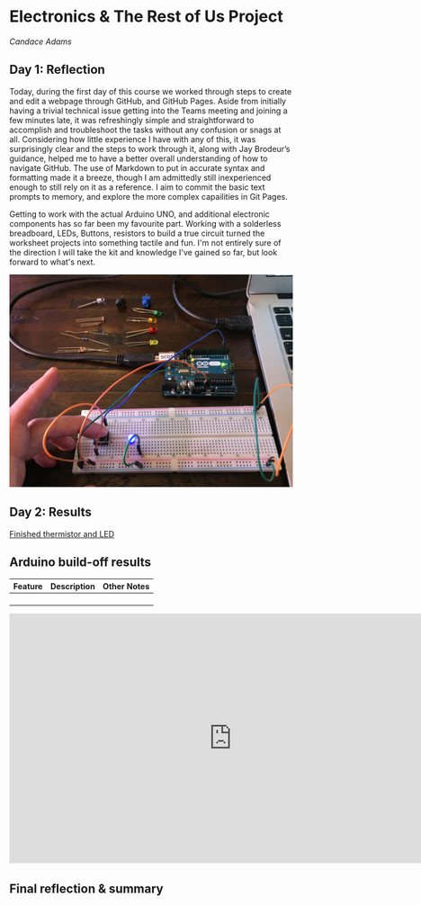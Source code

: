 # Electronics & The Rest of Us Project
*Candace Adams*
<!--
Welcome to your project page for Electronics for the Rest of Us. You'll use this page to describe and showcase your work throughout the module. 
A place for each deliverable has been created below for you in this markdown document. 
Note that comments (such as this) will not appear in the final markdown document (which you can view with the "Preview" button).
-->


## Day 1: Reflection

Today, during the first day of this course we worked through steps to create and edit a webpage through GitHub, and GitHub Pages. Aside from initially having a trivial technical issue getting into the Teams meeting and joining a few minutes late, it was refreshingly simple and straightforward to accomplish and troubleshoot the tasks without any confusion or snags at all. Considering how little experience I have with any of this, it was surprisingly clear and the steps to work through it, along with Jay Brodeur’s guidance, helped me to have a better overall understanding of how to navigate GitHub. The use of Markdown to put in accurate syntax and formatting made it a breeze, though I am admittedly still inexperienced enough to still rely on it as a reference. I aim to commit the basic text prompts to memory, and explore the more complex capailities in Git Pages.

Getting to work with the actual Arduino UNO, and additional electronic components has so far been my favourite part. Working with a solderless breadboard, LEDs, Buttons, resistors to build a true circuit turned the worksheet projects into something tactile and fun. I'm not entirely sure of the direction I will take the kit and knowledge I've gained so far, but look forward to what's next.

<!--
In this section, provide a ~250 word reflection on your first day of the module, and discuss why you're interested in this module and what you hope to take away from it.

You're also asked to insert a photo that represents your accomplishments on your first day. 
- Take a photo of you working or one of your circuits and upload it to the /docs/images/ folder of this repository. 
- Then, insert your photo into your document by modifying the markdown example that has been inserted below.
-->

<!--
Inserting an image takes the form: 
![image alt text](url/to/photo "Logo Title Text")
See the following webpage for more information: https://github.com/adam-p/markdown-here/wiki/Markdown-Cheatsheet#images
Replace the elements below to insert your picture.
--> 
![Completed Button image](images/3846F1B5-8938-4466-B705-35C763F38DEB.jpeg "This is the completed button circuit")

## Day 2: Results
<!--
Upload your fully-commented Arduino sketch from your final Day 2 build task--a thermometer connected to an RDB LED--into your GitHub repository.
Provide a short (~150 words) summary of your work on this circuit:
- How does your device work?
- What was challenging? 
- What worked? What didn't? 
- Be sure to link to your code (in your GitHub repository) in the text of your response.
-->

[Finished thermistor and LED](thermistorLEDcode)

## Arduino build-off results
<!--
Upload your fully-commented Arduino sketch from the final product of your Arduino build-off into the top-level of your module GitHub repository.
In ~300 words, provide a final device description and product pitch: 
- What does it do? Use a table (created in markdown) to list and describe the features. You can use the template provided below. 
- Describe briefly how it works.
- How could it be used in everyday life (or maybe just in rare cases)? 
- Be sure to link to your code (in your GitHub repository) in the text of your response.
- Include a snippet of code using the ``` ``` characters to display the code properly. 
Finally, record a short (30 second) video of a 'product pitch' for your device. 
- Upload the video to Youtube, and use the sample code below to embed your video.
-->


<!--
Below is a general markdown table template. 
You can find more information at these links: 
- https://github.com/adam-p/markdown-here/wiki/Markdown-Cheatsheet#tables

-->
| Feature | Description | Other Notes |
|---------|-------------|-------------|
|         |             |             |
|         |             |             |
|         |             |             |
|         |             |             |


<!--
Below is an example of embedding a YouTube video in a markdown document for use in GitHub pages. 
Note that this video won't show when previewing the document in GitHub--it only works on the GitHub pages webpage. 
- Once your YouTube video is uploaded, right click and select ```<> Copy embed code```. 
- You can paste this code directly into your markdown document. 
- Note that you may want to adjust the width and height parameters to make it fit well in your webpage
-->

<iframe width="789" height="444" src="https://www.youtube.com/embed/dQw4w9WgXcQ" frameborder="0" allow="accelerometer; autoplay; encrypted-media; gyroscope; picture-in-picture" allowfullscreen></iframe>


## Final reflection & summary
<!--
In ~300 words:
- Summarize your experience in this module. What you learned, what you liked, what you found challenging.
- Reflect upon your learning and its relevance in your life.
-->
